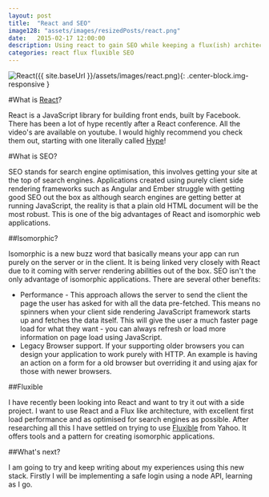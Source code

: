 ```yaml
---
layout: post
title:  "React and SEO"
image128: "assets/images/resizedPosts/react.png"
date:   2015-02-17 12:00:00
description: Using react to gain SEO while keeping a flux(ish) architecture.
categories: react flux fluxible SEO
---
```


![React]({{ site.baseUrl }}/assets/images/react.png){: .center-block.img-responsive }

#What is [React]?

React is a JavaScript library for building front ends, built by Facebook. There has been a lot of hype recently after a React conference. All the video's are available on youtube. I would highly recommend you check them out, starting with one literally called [Hype]!

#What is SEO?

SEO stands for search engine optimisation, this involves getting your site at the top of search engines.
Applications created using purely client side rendering frameworks such as Angular and Ember struggle with getting good SEO out the box as although search engines are getting better at running JavaScript, the reality is that a plain old HTML document will be the most robust.
This is one of the big advantages of React and isomorphic web applications.

##Isomorphic?

Isomorphic is a new buzz word that basically means your app can run purely on the server or in the client. It is being linked very closely with React due to it coming with server rendering abilities out of the box.
SEO isn't the only advantage of isomorphic applications. There are several other benefits:

* Performance - This approach allows the server to send the client the page the user has asked for with all the data pre-fetched. This means no spinners when your client side rendering JavaScript framework starts up and fetches the data itself. This will give the user a much faster page load for what they want - you can always refresh or load more information on page load using JavaScript.
* Legacy Browser support. If your supporting older browsers you can design your application to work purely with HTTP. An example is having an action on a form for a old browser but overriding it and using ajax for those with newer browsers.


##Fluxible

I have recently been looking into React and want to try it out with a side project.
I want to use React and a Flux like architecture, with excellent first load performance and as optimised for search engines as possible.
After researching all this I have settled on trying to use [Fluxible] from Yahoo. It offers tools and a pattern for creating isomorphic applications.

##What's next?

I am going to try and keep writing about my experiences using this new stack. Firstly I will be implementing a safe login using a node API, learning as I go.

[React]:    http://facebook.github.io/react/
[Fluxible]: http://fluxible.io/
[Hype]: https://www.youtube.com/watch?v=z5e7kWSHWTg&index=11&list=PLb0IAmt7-GS1cbw4qonlQztYV1TAW0sCr
